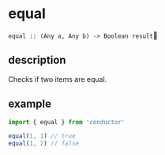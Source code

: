 # equal

`equal :: (Any a, Any b) -> Boolean result`

## description

Checks if two items are equal.

## example

```javascript
import { equal } from 'conductor'

equal(1, 1) // true
equal(1, 2) // false
```

